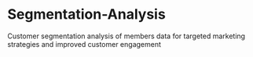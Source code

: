 # Segmentation-Analysis
Customer segmentation analysis of members data for targeted marketing strategies and improved customer engagement
